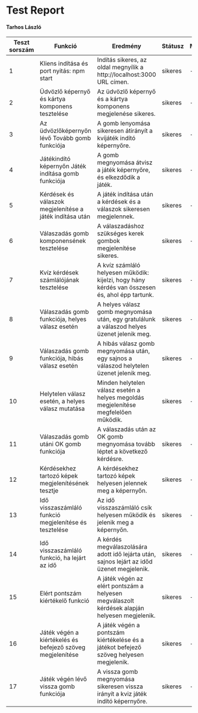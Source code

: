 # Test Report
#### Tarhos László

| Teszt sorszám | Funkció                                                    | Eredmény                                                                                         | Státusz | Megjegyzés                    | Tesztelő személy | Dátum       |
|---------------|------------------------------------------------------------|--------------------------------------------------------------------------------------------------|---------|-------------------------------|------------------|-------------|
| 1             | Kliens indítása és port nyitás: npm start		           | Indítás sikeres, az oldal megnyílik a http://localhost:3000 URL címen.                           | sikeres | -                             | Tarhos László    | 2023.01.14. |
| 2             | Üdvözlő képernyő és kártya komponens tesztelése		     | Az üdvözlő képernyő és a kártya komponens megjelenése sikeres.                                   | sikeres | -                             | Tarhos László    | 2023.01.14. |
| 3             | Az üdvözlőképernyőn lévő Tovább gomb funkciója             | A gomb lenyomása sikeresen átirányít a kvíjáték indító képernyőre.                               | sikeres | -                             | Tarhos László    | 2023.01.15. |
| 4             | Játékindító képernyőn Játék indítása gomb funkciója        | A gomb megnyomása átvisz a játék képernyőre, és elkezdődik a játék.                              | sikeres | -					  | Tarhos László    | 2023.01.16. |
| 5             | Kérdések és válaszok megjelenítése a játék indítása után   | A játék indítása után a kérdések és a válaszok sikeresen megjelennek.                            | sikeres | -                             | Tarhos László    | 2023.01.16. |
| 6             | Válaszadás gomb komponensének tesztelése                   | A válaszadáshoz szükséges kerek gombok megjelenítése sikeres.                                    | sikeres | -                             | Tarhos László    | 2023.01.16. |
| 7             | Kvíz kérdések számlálójának tesztelése			     | A kvíz számláló helyesen működik: kijelzi, hogy hány kérdés van összesen és, ahol épp tartunk.   | sikeres | -                             | Tarhos László    | 2023.01.16. |
| 8             | Válaszadás gomb funkciója, helyes válasz esetén	           | A helyes válasz gomb megnyomása után, egy gratulálunk a válaszod helyes üzenet jelenik meg.      | sikeres | -                             | Tarhos László    | 2023.01.16. |
| 9             | Válaszadás gomb funkciója, hibás válasz esetén             | A hibás válasz gomb megnyomása után, egy sajnos a válaszod helytelen üzenet jelenik meg.         | sikeres | -                             | Tarhos László    | 2023.01.16. |
| 10            | Helytelen válasz esetén, a helyes válasz mutatása	     | Minden helytelen válasz esetén a helyes megoldás megjelenítése megfelelően működik.              | sikeres | -                             | Tarhos László    | 2023.01.16. |
| 11            | Válaszadás gomb utáni OK gomb funkciója	   	           | A válaszadás után az OK gomb megnyomása tovább léptet a következő kérdésre.                      | sikeres | -                             | Tarhos László    | 2023.01.16. |
| 12            | Kérdésekhez tartozó képek megjelenítésének tesztje         | A kérdésekhez tartozó képek helyesen jelennek meg a képernyőn.                                   | sikeres | -                             | Tarhos László    | 2023.01.16. |
| 13            | Idő visszaszámláló funkció megjelenítése és tesztelése     | Az idő visszaszámláló csík helyesen működik és jelenik meg a képernyőn.                          | sikeres | -                             | Tarhos László    | 2023.01.16. |
| 14            | Idő visszaszámláló funkció, ha lejárt az idő	           | A kérdés megválaszolására adott idő lejárta után, sajnos lejárt az időd üzenet megjelenik.       | sikeres | -                             | Tarhos László    | 2023.01.16. |
| 15            | Elért pontszám kiértékelő funkció                          | A játék végén az elért pontszám a helyesen megválaszolt kérdések alapján helyesen megjelenik.    | sikeres | -                             | Tarhos László    | 2023.01.16. |
| 16            | Játék végén a kiértékelés és befejező szöveg megjelenítése | A játék végén a pontszám kiértékelése és a játékot befejező szöveg helyesen megjelenik.          | sikeres | -                             | Tarhos László    | 2023.01.16. |
| 17            | Játék végén lévő vissza gomb funkciója                     | A vissza gomb megnyomása sikeresen vissza irányít a kviz játék indító képernyőre.                | sikeres | -                             | Tarhos László    | 2023.01.16. |